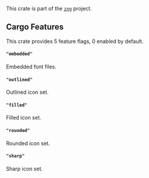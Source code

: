 <!--do doc --readme header-->
This crate is part of the [`zng`](https://github.com/zng-ui/zng?tab=readme-ov-file#crates) project.


<!--do doc --readme features-->
## Cargo Features

This crate provides 5 feature flags, 0 enabled by default.

#### `"embedded"`
Embedded font files.

#### `"outlined"`
Outlined icon set.

#### `"filled"`
Filled icon set.

#### `"rounded"`
Rounded icon set.

#### `"sharp"`
Sharp icon set.

<!--do doc --readme #SECTION-END-->


